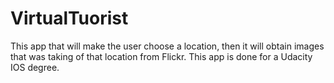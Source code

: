 # VirtualTuorist
This app that will make the user choose a location, then it will obtain images that was taking of that location from Flickr. This app is done for a Udacity IOS degree.
